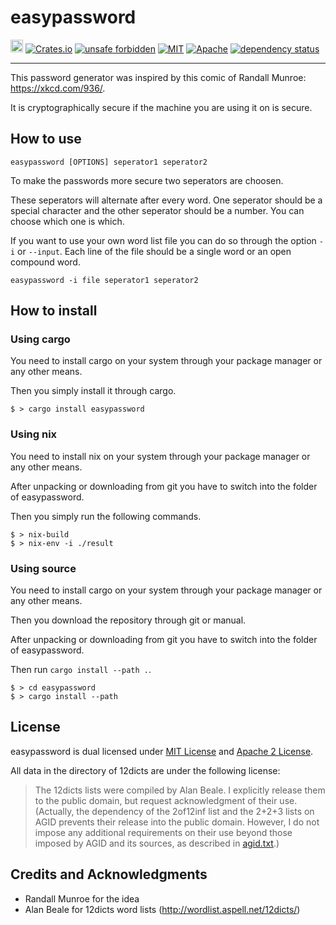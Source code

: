 # easypassword

[<img alt="github" src="https://img.shields.io/badge/github-functional--tim%2Feasypassword-blue?logo=github" height="20">](https://github.com/functional-tim/easypassword)
[![Crates.io](https://img.shields.io/crates/v/easypassword.svg)](https://crates.io/crates/easypassword)
[![unsafe forbidden](https://img.shields.io/badge/unsafe-forbidden-success.svg)](https://github.com/rust-secure-code/safety-dance/)
[![MIT](http://img.shields.io/badge/license-MIT-blue.svg)](https://github.com/functional-tim/easypassword/blob/main/LICENSE-MIT)
[![Apache](http://img.shields.io/badge/license-Apache-blue.svg)](https://github.com/functional-tim/easypassword/blob/main/LICENSE-APACHE)
[![dependency status](https://deps.rs/repo/github/functional-tim/easypassword/status.svg)](https://deps.rs/repo/github/functional-tim/easypassword)

-----------------------------------------------

This password generator was inspired by this comic of Randall Munroe: https://xkcd.com/936/.

It is cryptographically secure if the machine you are using it on is secure.

## How to use

```
easypassword [OPTIONS] seperator1 seperator2
```

To make the passwords more secure two seperators are choosen.

These seperators will alternate after every word. One seperator should be a special character and the other seperator should be a number. You can choose which one is which.

If you want to use your own word list file you can do so through the option `-i` or `--input`.
Each line of the file should be a single word or an open compound word.

```
easypassword -i file seperator1 seperator2
```

## How to install

### Using cargo
You need to install cargo on your system through your package manager or any other means.

Then you simply install it through cargo.

```
$ > cargo install easypassword
```

### Using nix
You need to install nix on your system through your package manager or any other means.

After unpacking or downloading from git you have to switch into the folder of easypassword.

Then you simply run the following commands.

```
$ > nix-build
$ > nix-env -i ./result
```

### Using source
You need to install cargo on your system through your package manager or any other means.

Then  you download the repository through git or manual.

After unpacking or downloading from git you have to switch into the folder of easypassword.

Then run `cargo install --path .`.

```
$ > cd easypassword
$ > cargo install --path
```

## License
easypassword is dual licensed under [MIT License](LICENSE-MIT) and [Apache 2 License](LICENSE-APACHE).

All data in the directory of 12dicts are under the following license:
> The 12dicts lists were compiled by Alan Beale. I explicitly release them to the public domain, but request acknowledgment of their use. (Actually, the dependency of the 2of12inf list and the 2+2+3 lists on AGID prevents their release into the public domain. However, I do not impose any additional requirements on their use beyond those imposed by AGID and its sources, as described in [agid.txt](12dicts/agid.txt).)

## Credits and Acknowledgments

- Randall Munroe for the idea
- Alan Beale for 12dicts word lists (http://wordlist.aspell.net/12dicts/)
